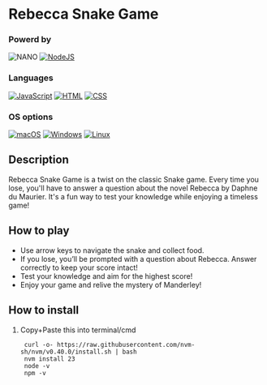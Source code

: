 # Rebecca Snake Game

### Powerd by
![NANO](https://img.shields.io/badge/NANO-v8.2-blue?style=flat)
[![NodeJS](https://img.shields.io/badge/Node.js-6DA55F?logo=node.js&logoColor=white)](#)

### Languages
[![JavaScript](https://img.shields.io/badge/JavaScript-F7DF1E?logo=javascript&logoColor=000)](#)
[![HTML](https://img.shields.io/badge/HTML-%23E34F26.svg?logo=html5&logoColor=white)](#)
[![CSS](https://img.shields.io/badge/CSS-1572B6?logo=css3&logoColora=fff)](#)

### OS options
[![macOS](https://img.shields.io/badge/macOS-000000?logo=apple&logoColor=F0F0F0)](#)
[![Windows](https://custom-icon-badges.demolab.com/badge/Windows-0078D6?logo=windows11&logoColor=white)](#)
[![Linux](https://img.shields.io/badge/Linux-FCC624?logo=linux&logoColor=black)](#)


## Description
Rebecca Snake Game is a twist on the classic Snake game. Every time you lose, you'll have to answer a question about the novel Rebecca by Daphne du Maurier. It's a fun way to test your knowledge while enjoying a timeless game!

## How to play
- Use arrow keys to navigate the snake and collect food.
- If you lose, you’ll be prompted with a question about Rebecca. Answer correctly to keep your score intact!
- Test your knowledge and aim for the highest score!
- Enjoy your game and relive the mystery of Manderley!


## How to install
1. Copy+Paste this into terminal/cmd
   ```
    curl -o- https://raw.githubusercontent.com/nvm-sh/nvm/v0.40.0/install.sh | bash
    nvm install 23
    node -v
    npm -v
   ```
